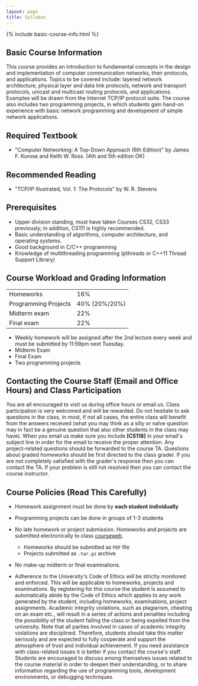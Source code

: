 ```yaml
---
layout: page
title: Syllabus
---
```


{% include basic-course-info.html %}

## Basic Course Information

This course provides an introduction to fundamental concepts in the design and implementation of computer communication networks, their protocols, and applications. Topics to be covered include: layered network architecture, physical layer and data link protocols, network and transport protocols, unicast and multicast routing protocols, and applications. Examples will be drawn from the Internet TCP/IP protocol suite. The course also includes two programming projects, in which students gain hand-on experience with basic network programming and development of simple network applications.

<!-- ## Course Topics -->
<!-- - Introduction: Internet overview and history, packet switching, layering structure. -->
<!-- - Application layer: Design principles, HTTP, Email, DNS -->
<!-- - Transport layer: Design principles, UDP, TCP -->
<!-- - Network layer: IP, and network routing protocols -->
<!-- - Link layer: MAC layer switches and protocols, Ethernet -->
<!-- - Wireless and mobile networking. -->

## Required Textbook

- "Computer Networking: A Top-Down Approach (6th Edition)" by James F. Kurose and Keith W. Ross. (4th and 5th edition OK)

## Recommended Reading

- "TCP/IP Illustrated, Vol. 1: The Protocols" by W. R. Stevens

## Prerequisites

- Upper division standing, must have taken Courses CS32, CS33 previously; in addition, CS111 is highly recommended.
- Basic understanding of algorithms, computer architecture, and operating systems.
- Good background in C/C++ programming
- Knowledge of multithreading programming (pthreads or C++11 Thread Support Library)

## Course Workload and Grading Information

<div class="col-xs-12 col-sm-4 pull-right figure">
  <table class="table table-striped table-hover table-bordered">
    <tr>
      <td>Homeworks</td>
      <td>16%</td>
    </tr>
    <tr>
      <td>Programming Projects</td>
      <td>40% (20%/20%)</td>
    </tr>
    <tr>
      <td>Midterm exam</td>
      <td>22%</td>
    </tr>
    <tr>
      <td>Final exam</td>
      <td>22%</td>
    </tr>
  </table>
</div>

- Weekly homework will be assigned after the 2nd lecture every week and must be submitted by 11:59pm next Tuesday.
- Midterm Exam
- Final Exam
- Two programming projects

<div class="row">
</div>

## Contacting the Course Staff (Email and Office Hours) and Class Participation

You are all encouraged to visit us during office hours or email us. Class participation is very welcomed and will be rewarded.  Do not hesitate to ask questions in the class, in most, if not all cases, the entire class will benefit from the answers received (what you may think as a silly or naïve question may in fact be a genuine question that also other students in the class may have).  When you email us make sure you include **[CS118]** in your email's subject line in order for the email to receive the proper attention.  Any project-related questions should be forwarded to the course TA.  Questions about graded homeworks should be first directed to the class grader.  If you are not completely satisfied with the grader's response then you can contact the TA. If your problem is still not resolved then you can contact the course instructor.

## Course Policies **(Read This Carefully)** 

- Homework assignment must be done by **each student individually**

- Programming projects can be done in groups of 1-3 students

- No late homework or project submission.  Homeworks and projects are submitted electronically to class [courseweb](https://my.engineering.ucla.edu/user/loginHome.php).

  * Homeworks should be submitted as `PDF` file
  * Projects submitted as `.tar.gz` archive

- No make-up midterm or final examinations.

- Adherence to the University's Code of Ethics will be strictly monitored and enforced.  This will be applicable to homeworks, projects and examinations.  By registering for this course the student is assumed to automatically abide by the Code of Ethics which applies to any work generated by the student, including homeworks, examinations, project assignments.  Academic integrity violations, such as plagiarism, cheating on an exam etc., will result in a series of actions and penalties including the possibility of the student failing the class or being expelled from the university.  Note that all parties involved in cases of academic integrity violations are disciplined.  Therefore, students should take this matter seriously and are expected to fully cooperate and support the atmosphere of trust and individual achievement.  If you need assistance with class-related issues it is better if you contact the course's staff.  Students are encouraged to discuss among themselves issues related to the course material in order to deepen their understanding, or to share information regarding the use of programming tools, development environments, or debugging techniques.
